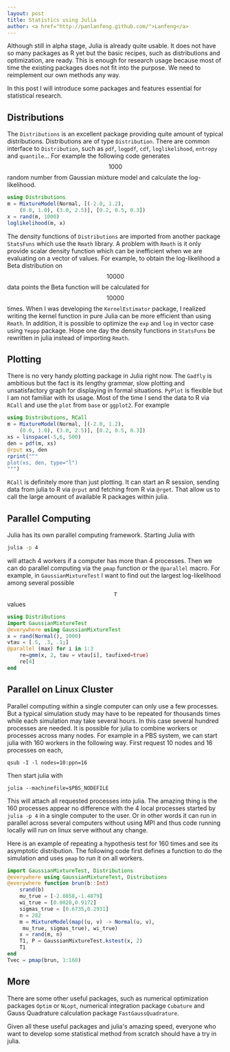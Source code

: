 ```yaml
---
layout: post
title: Statistics using Julia
author: <a href="http://panlanfeng.github.com/">Lanfeng</a>
---
```


Although still in alpha stage, Julia is already quite usable. It does not have so many packages as R yet but the basic recipes, such as distributions and optimization, are ready. This is enough for research usage because most of time the existing packages does not fit into the purpose. We need to reimplement our own methods any way.

In this post I will introduce some packages and features essential for statistical research.

## Distributions

The `Distributions` is an excellent package providing quite amount of typical distributions. Distributions are of type `Distribution`. There are common interface to `Distribution`, such as `pdf`, `logpdf`, `cdf`, `loglikelihood`, `entropy` and `quantile`... For example the following code generates $$1000$$ random number from Gaussian mixture model and calculate the log-likelihood.

~~~ julia
using Distributions
m = MixtureModel(Normal, [(-2.0, 1.2), 
    (0.0, 1.0), (3.0, 2.5)], [0.2, 0.5, 0.3])
x = rand(m, 1000)
loglikelihood(m, x)
~~~

The density functions of `Distributions` are imported from another package `StatsFuns` which use the `Rmath` library. A problem with `Rmath` is it only provide scalar density function which can be inefficient when we are evaluating on a vector of values. For example, to obtain the log-likelihood a Beta distribution on $$10000$$ data points the Beta function will be calculated for $$10000$$ times. When I was developing the `KernelEstimator` package, I realized writing the kernel function in pure Julia can be more efficient than using `Rmath`. In addition, it is possible to optimize the `exp` and `log` in vector case using `Yeppp` package. Hope one day the density functions in `StatsFuns` be rewritten in julia instead of importing `Rmath`.



## Plotting

There is no very handy plotting package in Julia right now. The `Gadfly` is ambitious but the fact is its lengthy grammar, slow plotting and unsatisfactory graph for displaying in formal situations. `PyPlot` is flexible but I am not familiar with its usage. Most of the time I send the data to R via `RCall` and use the `plot` from `base` or `ggplot2`. For example

~~~ julia
using Distributions, RCall
m = MixtureModel(Normal, [(-2.0, 1.2), 
    (0.0, 1.0), (3.0, 2.5)], [0.2, 0.5, 0.3])
xs = linspace(-5,6, 500)
den = pdf(m, xs)
@rput xs, den
rprint("""
plot(xs, den, type="l")
""")
~~~

`RCall` is definitely more than just plotting. It can start an R session, sending data from julia to R via `@rput` and fetching from R via `@rget`. That allow us to call the large amount of available R packages within julia.

## Parallel Computing

 Julia has its own parallel computing framework. Starting Julia with 
 
~~~~~ bash
julia -p 4
~~~~~

 will attach 4 workers if a computer has more than 4 processes. Then we can do parallel computing via the `pmap` function or the `@parallel` macro. For example, in `GaussianMixtureTest` I want to find out the largest log-likelihood among several possible $$\tau$$ values

~~~~~ julia
using Distributions
import GaussianMixtureTest
@everywhere using GaussianMixtureTest
x = rand(Normal(), 1000)
vtau = [.5, .3, .1;]
@parallel (max) for i in 1:3
    re=gmm(x, 2, tau = vtau[i], taufixed=true)
    re[4]
end
~~~~~
 
## Parallel on Linux Cluster
 
 Parallel computing within a single computer can only use a few processes. But a typical simulation study may have to be repeated for thousands times while each simulation may take several hours. In this case several hundred processes are needed. It is possible for julia to combine workers or processes across many nodes. For example in a PBS system, we can start julia with 160 workers in the following way. First request 10 nodes and 16 processes on each,

~~~~~ 
qsub -I -l nodes=10:ppn=16
~~~~~

 Then start julia with

~~~
julia --machinefile=$PBS_NODEFILE
~~~

 This will attach all requested processes into julia. The amazing thing is the 160 processes appear no difference with the 4 local processes started by `julia -p 4` in a single computer to the user. Or in other words it can run in parallel across several computers without using MPI and thus code running locally will run on linux serve without any change. 
 
 Here is an example of repeating a hypothesis test for 160 times and see its asymptotic distribution. The following code first defines a function to do the simulation and uses `pmap` to run it on all workers.
     
~~~ julia
import GaussianMixtureTest, Distributions
@everywhere using GaussianMixtureTest, Distributions
@everywhere function brun(b::Int)
    srand(b)
    mu_true = [-2.0858,-1.4879]
    wi_true = [0.0828,0.9172]
    sigmas_true = [0.6735,0.2931]
    n = 282
    m = MixtureModel(map((u, v) -> Normal(u, v),
     mu_true, sigmas_true), wi_true)
    x = rand(m, n)
    T1, P = GaussianMixtureTest.kstest(x, 2)
    T1
end
Tvec = pmap(brun, 1:160)
~~~~~

## More

There are some other useful packages, such as numerical optimization packages `Optim` or `NLopt`, numerical integration package `Cubature` and Gauss Quadrature calculation package `FastGaussQuadrature`.

Given all these useful packages and julia's amazing speed, everyone who want to develop some statistical method from scratch should have a try in julia.
